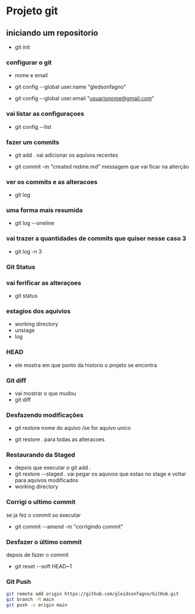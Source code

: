 # Projeto git

## iniciando um repositorio

- git init

### configurar o git

- nome e email

- git config --global user.name "gledsonfagno"

- git config --global user.email "<usuarionome@gmail.com>"

### vai listar as configuraçoes

- git config --list

### fazer um commits

- git add . vai adicionar os aquivos recentes

- git commit -m "created redme.md" messagem que vai ficar na alterção

### ver os commits e as alteracoes

- git log

### uma forma mais resumida

- git log --oneline

### vai trazer a quantidades de commits que quiser nesse caso 3

- git log -n 3

### Git Status

### vai ferificar as alteraçoes

- git status

### estagios dos aquivios

- working directory
- unstage
- log

### HEAD

- ele mostra  em que ponto da historio o projeto se encontra

### Git diff

- vai mostrar o que mudou
- git diff

### Desfazendo modificações

- git restore nome do aquivo /se for aquivo unico

- git restore . para todas as alteracoes

### Restaurando da Staged

- depois que executar o git add .
- git restore --staged .
vai pegar os aquivos que estao no stage e voltar para aquivos modificados
- working directory

### Corrigi o ultimo commit

se ja fez o commit so executar

- git commit --amend -m "corrigindo commit"

### Desfazer o último commit

depois de fazer o commit

- git reset --soft HEAD~1

### Git Push

```bash
git remote add origin https://github.com/gleidsonfagno/GitHub.git
git branch -M main
git push -u origin main
```
